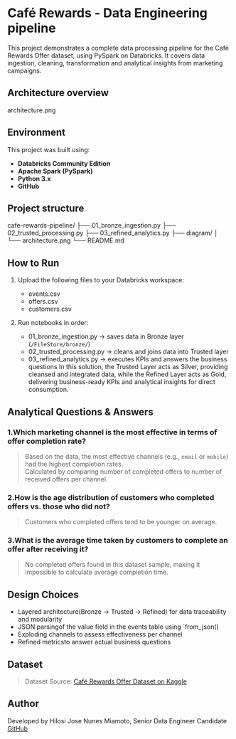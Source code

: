 # Café Rewards - Data Engineering pipeline

This project demonstrates a complete data processing pipeline for the Café Rewards Offer dataset, using PySpark on Databricks. It covers data ingestion, cleaning, transformation and analytical insights from marketing campaigns.



## Architecture overview

architecture.png



## Environment

This project was built using:
- **Databricks Community Edition**
- **Apache Spark (PySpark)**
- **Python 3.x**
- **GitHub**



## Project structure


cafe-rewards-pipeline/
├── 01_bronze_ingestion.py
├── 02_trusted_processing.py
├── 03_refined_analytics.py
├── diagram/
│   └── architecture.png
└── README.md




## How to Run

1. Upload the following files to your Databricks workspace:
   - events.csv
   - offers.csv
   - customers.csv

2. Run notebooks in order:
   - 01_bronze_ingestion.py   → saves data in Bronze layer (`/FileStore/bronze/`)
   - 02_trusted_processing.py → cleans and joins data into Trusted layer
   - 03_refined_analytics.py  → executes KPIs and answers the business questions
     In this solution, the Trusted Layer acts as Silver, providing cleansed and integrated data, while the Refined Layer acts as Gold, delivering business-ready KPIs and analytical insights for direct consumption.



## Analytical Questions & Answers

### 1.Which marketing channel is the most effective in terms of offer completion rate?

> Based on the data, the most effective channels (e.g., `email` or `mobile`) had the highest completion rates.  
> Calculated by comparing number of completed offers to number of received offers per channel.



### 2.How is the age distribution of customers who completed offers vs. those who did not?

> Customers who completed offers tend to be younger on average.  



### 3.What is the average time taken by customers to complete an offer after receiving it?

>No completed offers found in this dataset sample, making it impossible to calculate average completion time.


## Design Choices

- Layered architecture(Bronze → Trusted → Refined) for data traceability and modularity
- JSON parsingof the value field in the events table using `from_json()
- Exploding channels to assess effectiveness per channel
- Refined metricsto answer actual business questions



##  Dataset

> Dataset Source: [Café Rewards Offer Dataset on Kaggle](https://www.kaggle.com/datasets/something)


## Author

Developed by Hilosi Jose Nunes Miamoto, Senior Data Engineer Candidate  
[GitHub](https://github.com/hilosimiamoto/cafe-rewards-pipeline)
